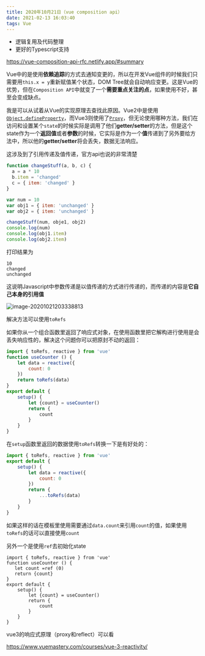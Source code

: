 ```yaml
---
title: 2020年10月21日（vue composition api）
date: 2021-02-13 16:03:40
tags: Vue
---
```


- 逻辑复用及代码整理
- 更好的Typescript支持

https://vue-composition-api-rfc.netlify.app/#summary

Vue中的是使用**依赖追踪**的方式去通知变更的，所以在开发Vue组件的时候我们只需要用`this.x = y`重新赋值某个状态，DOM Tree就会自动响应变更。这是Vue的优势，但在`Composition API`中就变了一个**需要重点关注的点**，如果使用不好，甚至会变成缺点。

我是可以从试着从Vue的实现原理去查找此原因。Vue2中是使用[`Object.defineProperty`](https://links.jianshu.com/go?to=https%3A%2F%2Fdeveloper.mozilla.org%2Fen-US%2Fdocs%2FWeb%2FJavaScript%2FReference%2FGlobal_Objects%2FObject%2FdefineProperty)，而Vue3则使用了[`Proxy`](https://links.jianshu.com/go?to=http%3A%2F%2Fes6.ruanyifeng.com%2F%23docs%2Fproxy)，但无论使用哪种方法，我们在访问和设置某个`state`的时候实际是调用了他们**getter/setter**的方法，但是这个state作为一个**返回值**或者**参数**的时候，它实际是作为一个**值**传递到了另外要给方法中，所以他的**getter/setter**将会丢失，数据无法响应。

这涉及到了引用传递及值传递，官方api也说的非常清楚

```js
function changeStuff(a, b, c) {
  a = a * 10
  b.item = 'changed'
  c = { item: 'changed' }
}

var num = 10
var obj1 = { item: 'unchanged' }
var obj2 = { item: 'unchanged' }

changeStuff(num, obje1, obj2)
console.log(num)
console.log(obj1.item)
console.log(obj2.item)
```

打印结果为

```shell
10
changed
unchanged
```

这说明Javascript中参数传递是以值传递的方式进行传递的，而传递的内容是**它自己本身的引用值**

![image-20201021203338813](image-20201021203338813.png)

解决方法可以使用`toRefs`

如果你从一个组合函数里返回了响应式对象，在使用函数里把它解构进行使用是会丢失响应性的，解决这个问题你可以把原封不动的返回：

```js
import { toRefs, reactive } from 'vue'
function useCounter () {
    let data = reactive({
        count: 0
    })
    return toRefs(data)
}
export default {
    setup() {
        let {count} = useCounter()
        return {
            count
        }
    }
}
```

在`setup`函数里返回的数据使用`toRefs`转换一下是有好处的：

```js
import { toRefs, reactive } from 'vue'
export default {
    setup() {
        let data = reactive({
            count: 0
        })
        return {
            ...toRefs(data)
        }
    }
}
```

如果这样的话在模板里使用需要通过`data.count`来引用`count`的值，如果使用`toRefs`的话可以直接使用`count`

另外一个是使用`ref`去初始化state

```
import { toRefs, reactive } from 'vue'
function useCounter () {
   let count =ref (0)
   return {count}
}
export default {
    setup() {
        let {count} = useCounter()
        return {
            count
        }
    }
}
```

vue3的响应式原理（proxy和reflect）可以看

https://www.vuemastery.com/courses/vue-3-reactivity/


